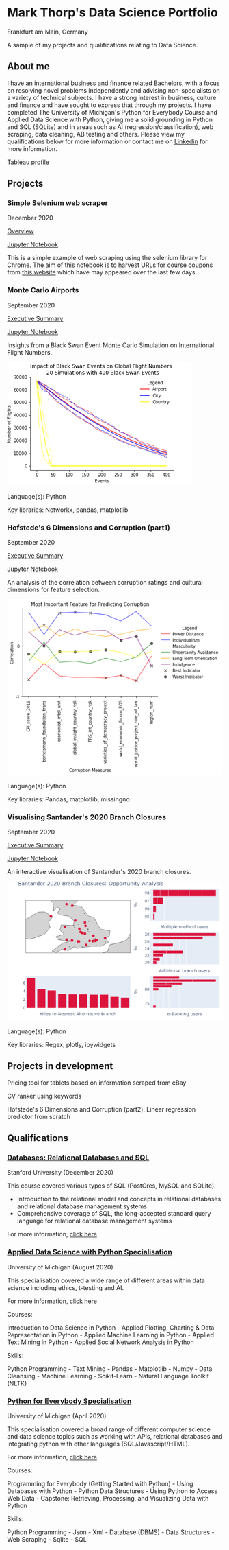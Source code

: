# Mark Thorp's Data Science Portfolio
Frankfurt am Main, Germany

A sample of my projects and qualifications relating to Data Science.

## About me

I have an international business and finance related Bachelors, with a focus on resolving novel problems independently and advising non-specialists on a variety of technical subjects. I have a strong interest in business, culture and finance and have sought to express that through my projects. I have completed The University of Michigan's Python for Everybody Course and Applied Data Science with Python, giving me a solid grounding in Python and SQL (SQLite) and in areas such as AI (regression/classification), web scraping, data cleaning, AB testing and others. Please view my qualifications below for more information or contact me on [Linkedin](https://www.linkedin.com/in/thorpmark/) for more information.

[Tableau profile](https://public.tableau.com/profile/mark.thorp8511)

## Projects

### Simple Selenium web scraper
December 2020

[Overview](https://mthorp363.github.io/voucher_scraper/)

[Jupyter Notebook](https://github.com/mthorp363/voucher_scraper/blob/main/Udemy%20Freebies%20scraper.ipynb)

This is a simple example of web scraping using the selenium library for Chrome. The aim of this notebook is to harvest URLs for course coupons from [this website](https://www.udemyfreebies.com/) which have may appeared over the last few days. 

### Monte Carlo Airports
September 2020

[Executive Summary](https://mthorp363.github.io/monte_carlo_airports/)

[Jupyter Notebook](https://github.com/mthorp363/monte_carlo_airports/blob/master/Main.ipynb)

Insights from a Black Swan Event Monte Carlo Simulation on International Flight Numbers.

![Monte Carlo model output](mc_model_output.png)

Language(s): Python

Key libraries: Networkx, pandas, matplotlib

### Hofstede's 6 Dimensions and Corruption (part1)
September 2020

[Executive Summary](https://mthorp363.github.io/culture_and_corruption/)

[Jupyter Notebook](https://github.com/mthorp363/culture_and_corruption/blob/master/Main.ipynb)


An analysis of the correlation between corruption ratings and cultural dimensions for feature selection.

![Feature selection](corruption_features.png)

Language(s): Python

Key libraries: Pandas, matplotlib, missingno

### Visualising Santander's 2020 Branch Closures
September 2020

[Executive Summary](https://mthorp363.github.io/santander_branch_closures/) 

[Jupyter Notebook](https://github.com/mthorp363/santander_branch_closures/blob/master/Main.ipynb)

An interactive visualisation of Santander's 2020 branch closures.

![Santander Visualisation](newplot.png)

Language(s): Python

Key libraries: Regex, plotly, ipywidgets

## Projects in development

Pricing tool for tablets based on information scraped from eBay

CV ranker using keywords

Hofstede's 6 Dimensions and Corruption (part2): Linear regression predictor from scratch

## Qualifications

### [Databases: Relational Databases and SQL](https://courses.edx.org/certificates/318924e4ed264dbbaa9ae6bc38479fbc)
Stanford University (December 2020)

This course covered various types of SQL (PostGres, MySQL and SQLite).

- Introduction to the relational model and concepts in relational databases and relational database management systems
- Comprehensive coverage of SQL, the long-accepted standard query language for relational database management systems

For more information, [click here](https://www.edx.org/course/databases-5-sql)


### [Applied Data Science with Python Specialisation](https://www.coursera.org/account/accomplishments/specialization/9FJE8W2RKRFS)
University of Michigan (August 2020)

This specialisation covered a wide range of different areas within data science including ethics, t-testing and AI.

For more information, [click here](https://www.coursera.org/specializations/data-science-python)

Courses:

Introduction to Data Science in Python - Applied Plotting, Charting & Data Representation in Python - Applied Machine Learning in Python - Applied Text Mining in Python - Applied Social Network Analysis in Python

Skills:

Python Programming - Text Mining - Pandas - Matplotlib - Numpy - Data Cleansing - Machine Learning - Scikit-Learn - Natural Language Toolkit (NLTK)



### [Python for Everybody Specialisation](https://www.coursera.org/account/accomplishments/specialization/CYF7KJENMFGZ) 
University of Michigan (April 2020)

This specialisation covered a broad range of different computer science and data science topics such as working with APIs, relational databases and integrating python with other languages (SQL/Javascript/HTML).

For more information, [click here](https://www.coursera.org/specializations/python?skipBrowseRedirect=true)

Courses: 

Programming for Everybody (Getting Started with Python) - Using Databases with Python - Python Data Structures - Using Python to Access Web Data - Capstone: Retrieving, Processing, and Visualizing Data with Python

Skills:

Python Programming - Json - Xml - Database (DBMS) - Data Structures - Web Scraping - Sqlite - SQL



